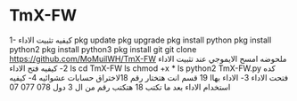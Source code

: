 # TmX-FW
 1- كيفيه تثبيت الاداء   pkg update  pkg  upgrade  pkg  install python  pkg  install python2 pkg install python3 pkg  install git  git clone https://github.com/MoMuilWH/TmX-FW  ملحوضه امسح الايموجي عند تثبيت الاداء   2- كيفيه فتح الاداء   ls cd TmX-FW ls chmod +x  * ls python2 TmX-FW.py   كده فتحت الاداء   3- الاداء بهاا 19 قسم انت هتختار رقم 18لاختراق حسابات عشوائيه   4- كيفيه استخدام الاداء  بعد ما تكتب 18  هتكتب رقم من ال 3 دول  078 077 07
